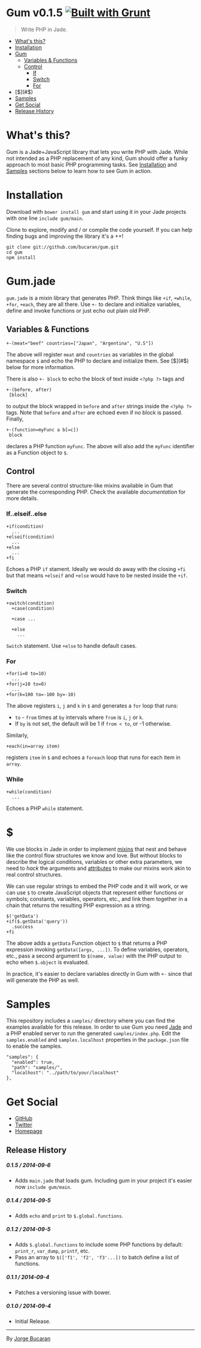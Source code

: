# Gum v0.1.5 [![Built with Grunt](https://cdn.gruntjs.com/builtwith.png> "Optional title")](http://gruntjs.com)
> Write PHP in Jade.

+ [What's this?](#what)
+ [Installation](#install)
+ [Gum](#gum)
  + [Variables & Functions](#varfunc)
  + [Control](#control)
    + [If](#if)
    + [Switch](#switch)
    + [For](#for)
+ [$](#$)
+ [Samples](#samples)
+ [Get Social](#social)
+ [Release History](#history)

# <a name="what"></a>What's this?
Gum is a Jade+JavaScript library that lets you write PHP with Jade. While not intended as a PHP replacement of any kind, Gum should offer a funky approach to most basic PHP programming tasks. See [Installation](#install) and [Samples](#samples) sections below to learn how to see Gum in action.

# <a name="install"></a>Installation
Download with `bower install gum` and start using it in your Jade projects with one line `include gum/main`.

Clone to explore, modify and / or compile the code yourself. If you can help finding bugs and improving the library it's a ++!

    git clone git://github.com/bucaran/gum.git
    cd gum
    npm install

# <a name="gum"></a>Gum.jade
`gum.jade` is a mixin library that generates PHP. Think things like `+if`, `+while`, `+for`, `+each`, they are all there. Use `+-` to declare and initialize variables, define and invoke functions or just echo out plain old PHP.

## <a name="varfunc"></a>Variables & Functions

    +-(meat="beef" countries=["Japan", "Argentina", "U.S"])

The above will register `meat` and `countries` as variables in the global namespace `$` and echo the PHP to declare and initialize them. See [$](#$) below for more information.

There is also `+- block` to echo the block of text inside `<?php ?>` tags and

    +-(before, after)
     [block]

to output the block wrapped in `before` and `after` strings inside the `<?php ?>` tags. Note that `before` and `after` are echoed even if no block is passed. Finally,

    +-(function=myFunc a b[=c])
     block

declares a PHP function `myFunc`. The above will also add the `myFunc` identifier as a Function object to `$`.

## <a name="control"></a>Control

There are several control structure-like mixins available in Gum that generate the corresponding PHP. Check the available _documentation_ for more details.

### <a name="if"></a>If..elseif..else

    +if(condition)
      ...
    +elseif(condition)
      ...
    +else
      ...
    +fi

Echoes a PHP `if` stament. Ideally we would do away with the closing `+fi` but that means `+elseif` and `+else` would have to be nested inside the `+if`.

### <a name="switch"></a>Switch

    +switch(condition)
      +case(condition)

      +case ...

      +else
        ...

`Switch` statement. Use `+else` to handle default cases.

### <a name="for"></a>For

    +for(i=0 to=10)
      ...
    +for(j=10 to=0)
      ...
    +for(k=100 to=-100 by=-10)

The above registers `i`, `j` and `k` in `$` and generates a `for` loop that runs:

   * `to` - `from` times at `by` intervals where `from` is `i`, `j` or `k`.
   * If `by` is not set, the default will be 1 if `from < to`, or -1 otherwise.

Similarly,

    +each(in=array item)

registers `item` in `$` and echoes a `foreach` loop that runs for each item in `array`.

### <a name="while"></a>While

    +while(condition)
      ...

Echoes a PHP `while` statement.

# <a name="$"></a>$

We use blocks in Jade in order to implement [mixins](http://jade-lang.com/reference/mixins/) that nest and behave like the control flow structures we know and love. But without blocks to describe the logical conditions, variables or other extra parameters, we need to *hack* the arguments and [attributes](http://jade-lang.com/reference/attributes/) to make our mixins work akin to real control structures.

We can use regular strings to embed the PHP code and it will work, or we can use `$` to create JavaScript objects that represent either functions or symbols; constants, variables, operators, etc., and link them together in a chain that returns the resulting PHP expression as a string.

    $('getData')
    +if($.getData('query'))
      .success
    +fi

The above adds a `getData` Function object to `$` that returns a PHP expression invoking `getData([args, ...])`. To define variables, operators, etc., pass a second argument to `$(name, value)` with the PHP output to echo when `$.object` is evaluated.

In practice, it's easier to declare variables directly in Gum with `+-` since that will generate the PHP as well.

# <a name="samples"></a>Samples

This repository includes a `samples/` directory where you can find the examples available for this release. In order to use Gum you need [Jade](http://jade-lang.com/command-line/) and a PHP enabled server to run the generated `samples/index.php`. Edit the `samples.enabled` and `samples.localhost` properties in the `package.json` file to enable the samples.

    "samples": {
      "enabled": true,
      "path": "samples/",
      "localhost": "../path/to/your/localhost"
    },


# <a name="social"></a>Get Social

  * [GitHub](http://github.com/bucaran)
  * [Twitter](http://twitter.com/jbucaran)
  * [Homepage](http://bucaran.me)

## <a name="history"></a>Release History

##### 0.1.5 / 2014-09-6

  * Adds `main.jade` that loads gum. Including gum in your project it's easier now `include gum/main`.

##### 0.1.4 / 2014-09-5

  * Adds `echo` and `print` to `$.global.functions`.

##### 0.1.2 / 2014-09-5

  * Adds `$.global.functions` to include some PHP functions by default: `print_r`, `var_dump`, `printf`, etc.
  * Pass an array to `$(['f1', 'f2', 'f3'...])` to batch define a list of functions.

##### 0.1.1 / 2014-09-4

  * Patches a versioning issue with bower.

##### 0.1.0 / 2014-09-4

  * Initial Release.

---

By [Jorge Bucaran](http://bucaran.me)
